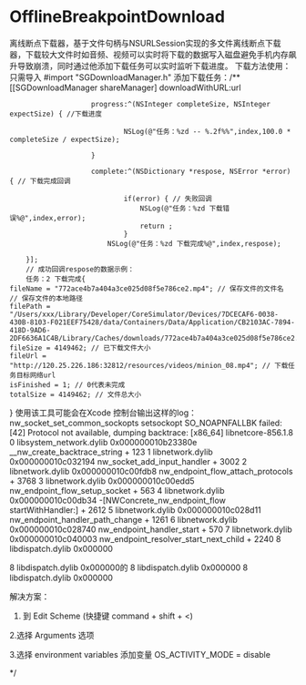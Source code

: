 # OfflineBreakpointDownload
离线断点下载器，基于文件句柄与NSURLSession实现的多文件离线断点下载器，下载较大文件时如音频、视频可以实时将下载的数据写入磁盘避免手机内存飙升导致崩溃，同时通过他添加下载任务可以实时监听下载进度。
下载方法使用：只需导入 #import "SGDownloadManager.h"
添加下载任务：/**
[[SGDownloadManager shareManager] downloadWithURL:url
         
                        progress:^(NSInteger completeSize, NSInteger expectSize) { //下载进度
            
                                NSLog(@"任务：%zd -- %.2f%%",index,100.0 * completeSize / expectSize);
            
                        }
         
                        complete:^(NSDictionary *respose, NSError *error) { // 下载完成回调
      
                                if(error) { // 失败回调
                                    NSLog(@"任务：%zd 下载错误%@",index,error);
                                    return ;
                                }
                            NSLog(@"任务：%zd 下载完成%@",index,respose);

        }];
        // 成功回调respose的数据示例：
        任务：2 下载完成{
    fileName = "772ace4b7a404a3ce025d08f5e786ce2.mp4"; // 保存文件的文件名
    // 保存文件的本地路径
    filePath = "/Users/xxx/Library/Developer/CoreSimulator/Devices/7DCECAF6-0038-430B-8103-F021EEF75428/data/Containers/Data/Application/CB2103AC-7894-418D-9AD6-2DF6636A1C4B/Library/Caches/downloads/772ace4b7a404a3ce025d08f5e786ce2.mp4";
    fileSize = 4149462; // 已下载文件大小
    fileUrl = "http://120.25.226.186:32812/resources/videos/minion_08.mp4"; // 下载任务目标网络url
    isFinished = 1; // 0代表未完成
    totalSize = 4149462; // 文件总大小
}
使用该工具可能会在Xcode 控制台输出这样的log：
nw_socket_set_common_sockopts setsockopt SO_NOAPNFALLBK failed: [42] Protocol not available, dumping backtrace:
 [x86_64] libnetcore-856.1.8
 0   libsystem_network.dylib             0x000000010b23380e __nw_create_backtrace_string + 123
 1   libnetwork.dylib                    0x000000010c032194 nw_socket_add_input_handler + 3002
 2   libnetwork.dylib                    0x000000010c00fdb8 nw_endpoint_flow_attach_protocols + 3768
 3   libnetwork.dylib                    0x000000010c00edd5 nw_endpoint_flow_setup_socket + 563
 4   libnetwork.dylib                    0x000000010c00db34 -[NWConcrete_nw_endpoint_flow startWithHandler:] + 2612
 5   libnetwork.dylib                    0x000000010c028d11 nw_endpoint_handler_path_change + 1261
 6   libnetwork.dylib                    0x000000010c028740 nw_endpoint_handler_start + 570
 7   libnetwork.dylib                    0x000000010c040003 nw_endpoint_resolver_start_next_child + 2240
 8   libdispatch.dylib                   0x000000

 8   libdispatch.dylib                   0x000000的
 8   libdispatch.dylib                   0x000000
 8   libdispatch.dylib                   0x000000
 
 解决方案：
 1. 到 Edit Scheme (快捷键 command + shift + <)
 
 2.选择 Arguments 选项
 
 3.选择 environment variables 添加变量 OS_ACTIVITY_MODE = disable

 
*/
